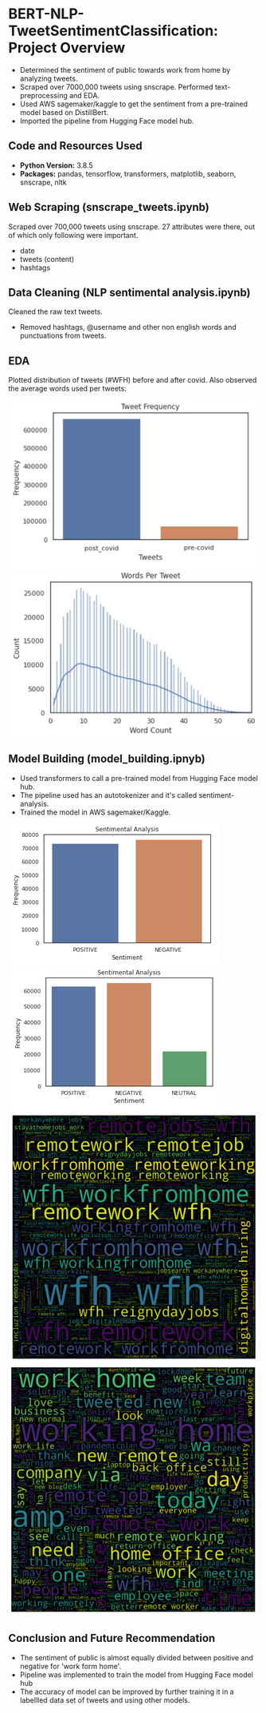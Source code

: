 # BERT-NLP-TweetSentimentClassification: Project Overview
* Determined the sentiment of public towards work from home by analyzing tweets.
* Scraped over 7000,000 tweets using snscrape. Performed text-preprocessing and EDA.
* Used AWS sagemaker/kaggle to get the sentiment from a pre-trained model based on DistillBert.
* Imported the pipeline from Hugging Face model hub.

## Code and Resources Used
* **Python Version:** 3.8.5
* **Packages:** pandas, tensorflow, transformers, matplotlib, seaborn, snscrape, nltk

## Web Scraping (snscrape_tweets.ipynb)
Scraped over 700,000 tweets using snscrape. 27 attributes were there, out of which only following were important.
* date
* tweets (content)
* hashtags

## Data Cleaning (NLP sentimental analysis.ipynb)
Cleaned the raw text tweets.
* Removed hashtags, @username and other non english words and punctuations from tweets.

## EDA
Plotted distribution of tweets (#WFH) before and after covid. Also observed the average words used per tweets:

![alt text](https://github.com/Ajay-rai/BERT-NLP-TweetSentimentClassification/blob/main/img/covidtweets.PNG)
![alt text](https://github.com/Ajay-rai/BERT-NLP-TweetSentimentClassification/blob/main/img/Wordstweets.PNG)

## Model Building (model_building.ipnyb)
* Used transformers to call a pre-trained model from Hugging Face model hub.
* The pipeline used has an autotokenizer and it's called sentiment-analysis.
* Trained the model in AWS sagemaker/Kaggle.

![alt text](https://github.com/Ajay-rai/BERT-NLP-TweetSentimentClassification/blob/main/img/pn.PNG)
![alt text](https://github.com/Ajay-rai/BERT-NLP-TweetSentimentClassification/blob/main/img/pnn.PNG)
![alt text](https://github.com/Ajay-rai/BERT-NLP-TweetSentimentClassification/blob/main/img/hashtags.PNG)
![alt text](https://github.com/Ajay-rai/BERT-NLP-TweetSentimentClassification/blob/main/img/content.PNG)

## Conclusion and Future Recommendation
* The sentiment of public is almost equally divided between positive and negative for 'work form home'.
* Pipeline was implemented to train the model from Hugging Face model hub
* The accuracy of model can be improved by further training it in a labellled data set of tweets and using other models.
